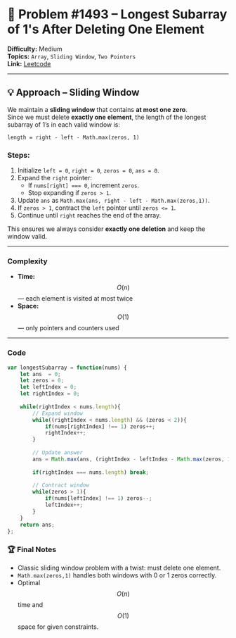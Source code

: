 # 🧩 Problem #1493 – Longest Subarray of 1's After Deleting One Element

**Difficulty:** Medium  
**Topics:** `Array`, `Sliding Window`, `Two Pointers`  
**Link:** [Leetcode](https://leetcode.com/problems/longest-subarray-of-1s-after-deleting-one-element/description/)

---

## 💡 Approach – Sliding Window

We maintain a **sliding window** that contains **at most one zero**.  
Since we must delete **exactly one element**, the length of the longest subarray of 1’s in each valid window is:

```
length = right - left - Math.max(zeros, 1)
```


### Steps:

1. Initialize `left = 0`, `right = 0`, `zeros = 0`, `ans = 0`.
2. Expand the `right` pointer:
   - If `nums[right] === 0`, increment `zeros`.
   - Stop expanding if `zeros > 1`.
3. Update `ans` as `Math.max(ans, right - left - Math.max(zeros,1))`.
4. If `zeros > 1`, contract the `left` pointer until `zeros <= 1`.
5. Continue until `right` reaches the end of the array.

This ensures we always consider **exactly one deletion** and keep the window valid.

---

### Complexity

- **Time:** $$O(n)$$ — each element is visited at most twice  
- **Space:** $$O(1)$$ — only pointers and counters used

---

### Code

```javascript
var longestSubarray = function(nums) {
    let ans  = 0;
    let zeros = 0;
    let leftIndex = 0;
    let rightIndex = 0;
    
    while(rightIndex < nums.length){
        // Expand window
        while((rightIndex < nums.length) && (zeros < 2)){
            if(nums[rightIndex] !== 1) zeros++;
            rightIndex++;
        }
        
        // Update answer
        ans = Math.max(ans, (rightIndex - leftIndex - Math.max(zeros, 1)));
        
        if(rightIndex === nums.length) break;
        
        // Contract window
        while(zeros > 1){
            if(nums[leftIndex] !== 1) zeros--;
            leftIndex++;
        }
    }
    return ans;
};
```

### 🏆 Final Notes

- Classic sliding window problem with a twist: must delete one element.
- `Math.max(zeros,1)` handles both windows with 0 or 1 zeros correctly.
- Optimal $$O(n)$$ time and $$O(1)$$ space for given constraints.
